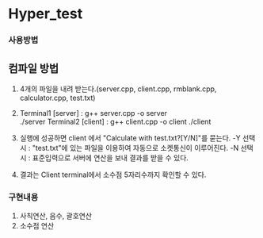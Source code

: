 # Hyper_test

### 사용방법
## 컴파일 방법
1) 4개의 파일을 내려 받는다.(server.cpp, client.cpp, rmblank.cpp, calculator.cpp, test.txt)
2) Terminal1 [server] : g++ server.cpp -o server    
                        ./server
   Terminal2 [client] : g++ client.cpp -o client
                        ./client
3) 실행에 성공하면 client 에서 "Calculate with test.txt?[Y/N]"를 묻는다.
    -Y 선택 시 : "test.txt"에 있는 파일을 이용하여 자동으로 소켓통신이 이루어진다.
    -N 선택 시 : 표준입력으로 서버에 연산을 보내 결과를 받을 수 있다.

4) 결과는 Client terminal에서 소수점 5자리수까지 확인할 수 있다.

### 구현내용
1) 사칙연산, 음수, 괄호연산
2) 소수점 연산
